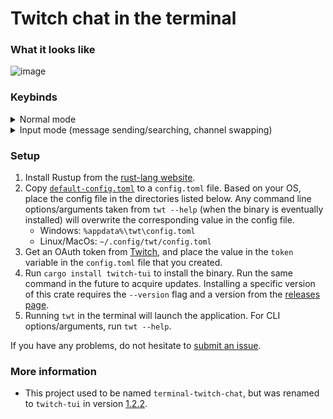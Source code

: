 # Twitch chat in the terminal

### What it looks like

![image](https://user-images.githubusercontent.com/15021300/155114244-00704633-e852-49bb-9a5a-33c623f775f8.png)

### Keybinds

<details>
  <summary>Normal mode</summary>

  <table>
  <tr>
    <td> <b>Key</b>
    <td> <b> Description</b>
  <tr>
    <td> c
    <td> Go to the chat window chat.
  <tr>
    <td> i
    <td> Enter message input mode for sending messages. Exit this mode with `Esc`.
  <tr>
    <td> ?
    <td> Have the keybinds popup window appear.
  <tr>
    <td> q
    <td> Quit out of the entire application once in the base chat view.
  <tr>
    <td> s
    <td> Open a popup window to switch channels.
  <tr>
    <td> Ctrl + f
    <td> Enter message search mode, which highlights messages in the main window which match the query.
  <tr>
    <td> Esc
    <td> Exits out of layered windows, such as going from the help window to normal view.
  </table>

</details>

<details>
  <summary>Input mode (message sending/searching, channel swapping)</summary>

  <table>
  <tr>
    <td> <b>Key</b>
    <td> <b> Description</b>
  <tr>
    <td> Ctrl + w
    <td> Cuts a single word (from the cursor to the next whitespace).
  <tr>
    <td> Ctrl + u
    <td> Cuts the entire line.
  <tr>
    <td> Ctrl + f
    <td> Move cursor to the right.
  <tr>
    <td> Ctrl + b
    <td> Move cursor to the left.
  <tr>
    <td> Ctrl + a
    <td> Move cursor to the start.
  <tr>
    <td> Ctrl + e
    <td> Move cursor to the end.
  <tr>
    <td> Alt + f
    <td> Move to the end of the next word.
  <tr>
    <td> Alt + b
    <td> Move to the start of the previous word.
  <tr>
    <td> Ctrl + t
    <td> Swap previous character with current character.
  <tr>
    <td> Alt + t
    <td> Swap previous word with current word.
  <tr>
    <td> Ctrl + u
    <td> Remove everything before the cursor.
  <tr>
    <td> Ctrl + k
    <td> Remove everything after the cursor.
  <tr>
    <td> Ctrl + w
    <td> Remove the previous word.
  <tr>
    <td> Ctrl + d
    <td> Remove character to the right.
  <tr>
    <td> Enter
    <td> Confirm the current text to go through (doesn't do anything in message search mode).
  </table>

</details>

### Setup

1. Install Rustup from the [rust-lang website](https://www.rust-lang.org/learn/get-started).
2. Copy [`default-config.toml`](https://github.com/Xithrius/twitch-tui/blob/main/default-config.toml) to a `config.toml` file. Based on your OS, place the config file in the directories listed below. Any command line options/arguments taken from `twt --help` (when the binary is eventually installed) will overwrite the corresponding value in the config file.
   - Windows: `%appdata%\twt\config.toml`
   - Linux/MacOs: `~/.config/twt/config.toml`
3. Get an OAuth token from [Twitch](https://twitchapps.com/tmi/), and place the value in the `token` variable in the `config.toml` file that you created.
4. Run `cargo install twitch-tui` to install the binary. Run the same command in the future to acquire updates. Installing a specific version of this crate requires the `--version` flag and a version from the [releases page](https://github.com/Xithrius/twitch-tui/releases).
5. Running `twt` in the terminal will launch the application. For CLI options/arguments, run `twt --help`.

If you have any problems, do not hesitate to [submit an issue](https://github.com/Xithrius/twitch-tui/issues/new/choose).

### More information

- This project used to be named `terminal-twitch-chat`, but was renamed to `twitch-tui` in version [1.2.2](https://github.com/Xithrius/twitch-tui/releases/tag/v1.2.2).
